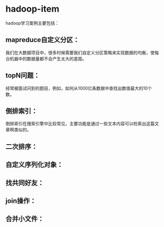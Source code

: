 # hadoop-item
hadoop学习案例主要包括：

## mapreduce自定义分区：
我们在大数据项目中，很多时候需要我们自定义分区策略来实现数据的均衡，使每台机器中的数据量都不会产生太大的差距。

## topN问题：
经常被面试问到的题目，例如，如何从1000亿条数据中查找出数值最大的10个数。

## 倒排索引：
倒排索引在搜索引擎中比较常见，主要功能是通过一些文本内容可以检索出这篇文章啊类似的。

## 二次排序：

## 自定义序列化对象：

## 找共同好友：

## join操作：

## 合并小文件：
